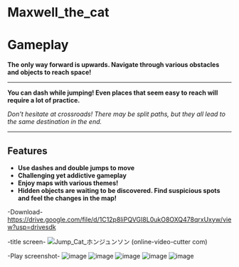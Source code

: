 # Maxwell_the_cat

# Gameplay

**The only way forward is upwards. Navigate through various obstacles and objects to reach space!**

---

**You can dash while jumping! Even places that seem easy to reach will require a lot of practice.**

*Don't hesitate at crossroads! There may be split paths, but they all lead to the same destination in the end.*

---

## Features

- **Use dashes and double jumps to move**
- **Challenging yet addictive gameplay**
- **Enjoy maps with various themes!**
- **Hidden objects are waiting to be discovered. Find suspicious spots and feel the changes in the map!**


-Download-
https://drive.google.com/file/d/1C12p8IiPQVGI8L0ukO8OXQ478qrxUxyw/view?usp=drivesdk


-title screen-
![Jump_Cat_ホンジュンソン (online-video-cutter com)](https://github.com/arrogantant/Maxwell_the_cat/assets/109032080/f4083dd2-e252-49a0-b4e2-30ef99ad02da)

-Play screenshot-
![image](https://github.com/arrogantant/Maxwell_the_cat/assets/109032080/6ff0e422-af31-46ec-ac2e-2d226839381a)
![image](https://github.com/arrogantant/Maxwell_the_cat/assets/109032080/4ff643e6-79c4-4037-a48e-72dc63e4e1e7)
![image](https://github.com/arrogantant/Maxwell_the_cat/assets/109032080/1af7803d-a681-4ec6-9c00-1b4a1cd7d436)
![image](https://github.com/arrogantant/Maxwell_the_cat/assets/109032080/156c0d2e-0622-4239-bd7e-50639eed0bee)
![image](https://github.com/arrogantant/Maxwell_the_cat/assets/109032080/8e3a1a2f-55e4-480c-82a1-d5d0bcf9455e)
